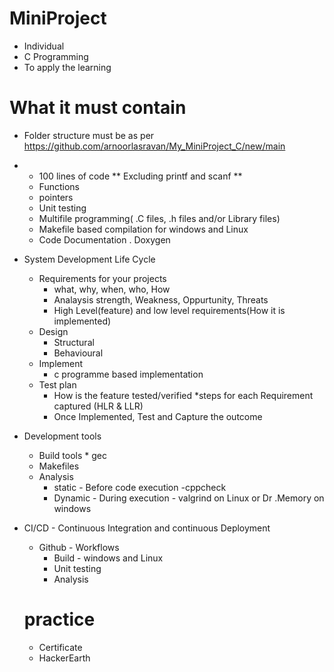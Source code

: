 # MiniProject
* Individual
* C Programming
* To apply the learning

# What it must contain
* Folder structure must be as per https://github.com/arnoorlasravan/My_MiniProject_C/new/main
* * 100 lines of code ** Excluding printf and scanf **
   * Functions
   * pointers
   * Unit testing
   * Multifile programming( .C files, .h files and/or Library files)
   * Makefile based compilation for windows and Linux
   * Code Documentation . Doxygen
* System Development Life Cycle
  * Requirements for your projects
     * what, why, when, who, How
     * Analaysis strength, Weakness, Oppurtunity, Threats
     * High Level(feature) and low level requirements(How it is implemented)
   * Design
     * Structural
     * Behavioural
   * Implement
     * c programme based implementation
   * Test plan
     * How is the feature tested/verified *steps for each Requirement captured (HLR & LLR)
     * Once Implemented, Test and Capture the outcome
 * Development tools
   * Build tools * gec
   * Makefiles
   * Analysis
     * static - Before code execution -cppcheck
     * Dynamic - During execution - valgrind on Linux or Dr .Memory on windows
 * CI/CD - Continuous Integration and continuous Deployment
   * Github - Workflows
     * Build - windows and Linux
     * Unit testing
     * Analysis
   
   # practice
   * Certificate
   * HackerEarth
     
     
